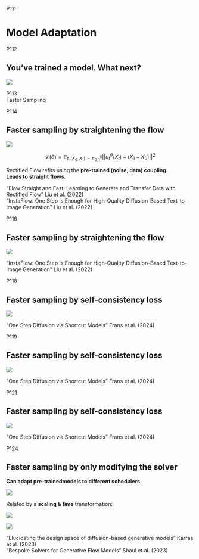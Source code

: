 P111  
# Model Adaptation  

P112    
## You’ve trained a model. What next?

![](assets/P112图.png)    

P113    
Faster Sampling   

P114    
## Faster sampling by straightening the flow   

![](assets/P114图.png)    

$$
ℒ(θ) = \mathbb{E}_{t,(X_0,X_1)∼π_{0,1}^0}||u^θ_t (X_t) − (X_1 − X_0)||^2
$$

Rectified Flow refits using the **pre-trained (noise, data) coupling**.      
**Leads to straight flows**.     

“Flow Straight and Fast: Learning to Generate and Transfer Data with Rectified Flow” Liu et al. (2022)      
“InstaFlow: One Step is Enough for High-Quality Diffusion-Based Text-to-Image Generation” Liu et al. (2022)    

P116    
## Faster sampling by straightening the flow    

![](assets/P116图.png)    

“InstaFlow: One Step is Enough for High-Quality Diffusion-Based Text-to-Image Generation” Liu et al. (2022)    

P118    
## Faster sampling by self-consistency loss   

![](assets/P118图.png)    

“One Step Diffusion via Shortcut Models” Frans et al. (2024)    

P119    
## Faster sampling by self-consistency loss   

![](assets/P119图.png)    

“One Step Diffusion via Shortcut Models” Frans et al. (2024)    

P121    
## Faster sampling by self-consistency loss    

![](assets/P121图.png)    

“One Step Diffusion via Shortcut Models” Frans et al. (2024)    

P124   
## Faster sampling by only modifying the solver   

**Can adapt pre-trainedmodels to different schedulers**.  

![](assets/P124图1.png)    

Related by a **scaling & time** transformation:    

![](assets/P124图2.png)    

![](assets/P124图3.png)    


“Elucidating the design space of diffusion-based generative models” Karras et al. (2023)    
“Bespoke Solvers for Generative Flow Models” Shaul et al. (2023)     